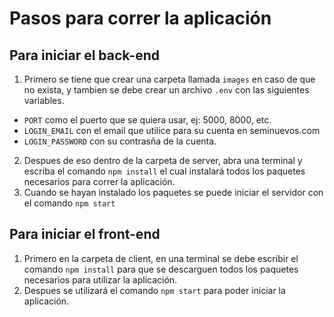 # Pasos para correr la aplicación

## Para iniciar el back-end

1. Primero se tiene que crear una carpeta llamada ```images``` en caso de que no exista, y tambien se debe crear un archivo ```.env``` con las siguientes variables.
  - ```PORT``` como el puerto que se quiera usar, ej: 5000, 8000, etc.
  - ```LOGIN_EMAIL``` con el email que utilice para su cuenta en seminuevos.com
  - ```LOGIN_PASSWORD``` con su contrasña de la cuenta.
2. Despues de eso dentro de la carpeta de server, abra una terminal y escriba el comando ```npm install``` el cual instalará todos los paquetes necesarios para correr la aplicación.
3. Cuando se hayan instalado los paquetes se puede iniciar el servidor con el comando ```npm start```

## Para iniciar el front-end

1. Primero en la carpeta de client, en una terminal se debe escribir el comando ```npm install``` para que se descarguen todos los paquetes necesarios para utilizar la aplicación.
2. Despues se utilizará el comando ```npm start``` para poder iniciar la aplicación.